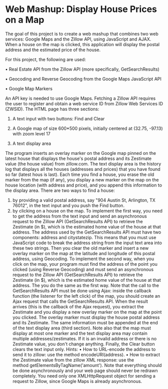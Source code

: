 # Web Mashup: Display House Prices on a Map
The goal of this project is to create a web mashup that combines two web services: Google Maps and the Zillow API, using JavaScript and AJAX. When a house on the map is clicked, this application will display the postal address and the estimated price of the house.

For this project, the following are used:

•	Real Estate API from the Zillow API (more specifically, GetSearchResults)

•	Geocoding and Reverse Geocoding from the Google Maps JavaScript API

•	Google Map Markers

An API key is needed to use Google Maps. Fetching a Zillow API requires the user to register and obtain a web service ID from Zillow Web Services ID (ZWSID). The HTML page has three sections:

1. A text input with two buttons: Find and Clear

2. A Google map of size 600*500 pixels, initially centered at (32.75, -97.13) with zoom level 17

3. A text display area

The program inserts an overlay marker on the Google map pinned on the latest house that displays the house's postal address and its Zestimate value (the house value) from zillow.com. The text display area is the history log that displays all the houses (addresses and prices) that you have found so far (latest hous is last). Each time you find a house, you erase the old marker from the map (if any), you display a new marker on the map on the house location (with address and price), and you append this information to the display area. There are two ways to find a house:
1.	by providing a valid postal address, say "904 Austin St, Arlington, TX 76012", in the text input and you push the Find button.
2.	by clicking on a house on the map.
To implement the first way, you need to get the address from the text input and send an asynchronous request to the Zillow API (GetSearchResults API) to retrieve the Zestimate (in $), which is the estimated home value of the house at that address. The address used by the GetSearchResults API must have two components: address and citystatezip. This means that you must use JavaScript code to break the address string from the input text area into these two strings. Then you clear the old marker and insert a new overlay marker on the map at the latitude and longitude of this postal address, using Geocoding. To implement the second way, when you click on the map, your program must find the address of the point you clicked (using Reverse Geocoding) and must send an asynchronous request to the Zillow API (GetSearchResults API) to retrieve the Zestimate (in $), which is the estimated home value of the house at that address. The you do the same as the first way.
Note that the call to the GetSearchResults API must be done using Ajax: inside the callback function (the listener for the left click) of the map, you should create an Ajax request that calls the GetSearchResults API. When the result arrives (this is the callback of the Ajax request), you extract the Zestimate and you display a new overlay marker on the map at the point you clicked. The overlay marker must display the house postal address and its Zestimate. The same information must be appended at the end of the text display area (third section). Note also that the map must display at most one marker and the text display area may contain multiple addresses/zestimates. If it is an invalid address or there is no Zestimate value, you don't change anything. Finally, the Clear button clears the text input only.
Hints:
•	How to URL-encode the address to send it to zillow: use the method encodeURI(address).
•	How to extract the Zestimate value from the zillow XML response: use the method getElementsByTagName('amount').
Note that everything should be done asynchronously and your web page should never be redrawn completely. You need only one XMLHttpRequest object for sending a request to Zillow, since Google Maps is already asynchronous.
